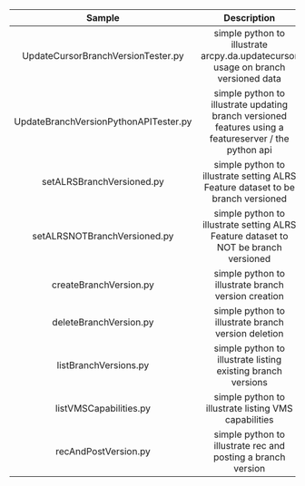 | Sample  | Description    |
| :---:   | :---: |
| UpdateCursorBranchVersionTester.py | simple python to illustrate arcpy.da.updatecursor usage on branch versioned data   |
| UpdateBranchVersionPythonAPITester.py | simple python to illustrate updating branch versioned features using a featureserver / the python api   |
| setALRSBranchVersioned.py | simple python to illustrate setting ALRS Feature dataset to be branch versioned |
| setALRSNOTBranchVersioned.py | simple python to illustrate setting ALRS Feature dataset to NOT be branch versioned |
| createBranchVersion.py | simple python to illustrate branch version creation |
| deleteBranchVersion.py | simple python to illustrate branch version deletion |
| listBranchVersions.py | simple python to illustrate listing existing branch versions |
| listVMSCapabilities.py | simple python to illustrate listing VMS capabilities |
| recAndPostVersion.py | simple python to illustrate rec and posting a branch version |
